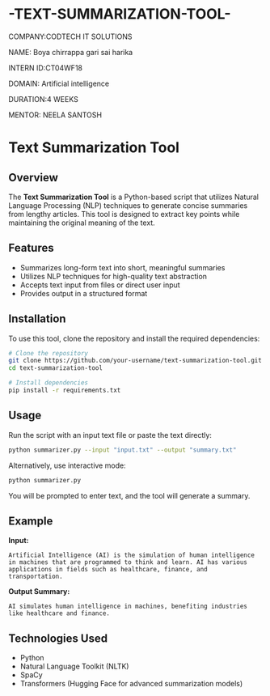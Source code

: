 # -TEXT-SUMMARIZATION-TOOL-

COMPANY:CODTECH IT SOLUTIONS

NAME: Boya chirrappa gari sai harika

INTERN ID:CT04WF18

DOMAIN: Artificial intelligence

DURATION:4 WEEKS

MENTOR: NEELA SANTOSH

# Text Summarization Tool

## Overview
The **Text Summarization Tool** is a Python-based script that utilizes Natural Language Processing (NLP) techniques to generate concise summaries from lengthy articles. This tool is designed to extract key points while maintaining the original meaning of the text.

## Features
- Summarizes long-form text into short, meaningful summaries
- Utilizes NLP techniques for high-quality text abstraction
- Accepts text input from files or direct user input
- Provides output in a structured format

## Installation
To use this tool, clone the repository and install the required dependencies:

```bash
# Clone the repository
git clone https://github.com/your-username/text-summarization-tool.git
cd text-summarization-tool

# Install dependencies
pip install -r requirements.txt
```

## Usage
Run the script with an input text file or paste the text directly:

```bash
python summarizer.py --input "input.txt" --output "summary.txt"
```

Alternatively, use interactive mode:

```bash
python summarizer.py
```
You will be prompted to enter text, and the tool will generate a summary.

## Example
**Input:**
```
Artificial Intelligence (AI) is the simulation of human intelligence in machines that are programmed to think and learn. AI has various applications in fields such as healthcare, finance, and transportation.
```

**Output Summary:**
```
AI simulates human intelligence in machines, benefiting industries like healthcare and finance.
```

## Technologies Used
- Python
- Natural Language Toolkit (NLTK)
- SpaCy
- Transformers (Hugging Face for advanced summarization models)

